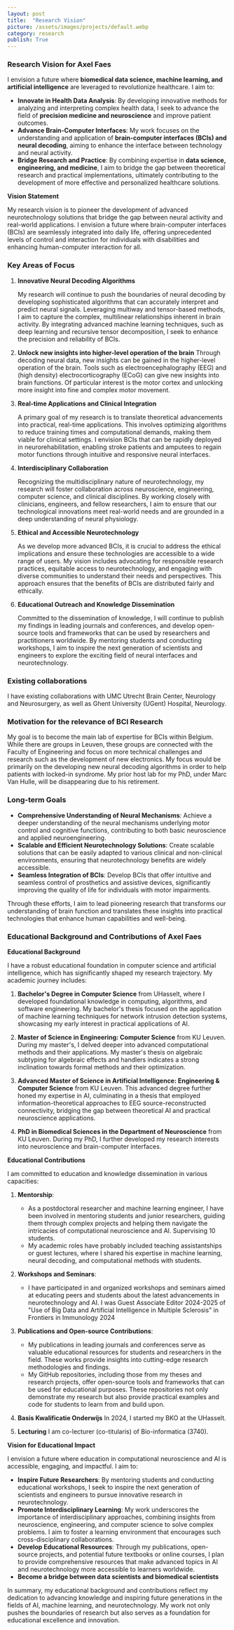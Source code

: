 ```yaml
---
layout: post
title:  "Research Vision"
picture: /assets/images/projects/default.webp
category: research
publish: True
---
```


### Research Vision for Axel Faes

I envision a future where **biomedical data science, machine learning, and artificial intelligence** are leveraged to revolutionize healthcare. I aim to:
   - **Innovate in Health Data Analysis**: By developing innovative methods for analyzing and interpreting complex health data, I seek to advance the field of **precision medicine and neuroscience** and improve patient outcomes.
   - **Advance Brain-Computer Interfaces**: My work focuses on the understanding and application of **brain-computer interfaces (BCIs) and neural decoding**, aiming to enhance the interface between technology and neural activity.
   - **Bridge Research and Practice**: By combining expertise in **data science, engineering, and medicine**, I aim to bridge the gap between theoretical research and practical implementations, ultimately contributing to the development of more effective and personalized healthcare solutions.

**Vision Statement**

My research vision is to pioneer the development of advanced neurotechnology solutions that bridge the gap between neural activity and real-world applications. I envision a future where brain-computer interfaces (BCIs) are seamlessly integrated into daily life, offering unprecedented levels of control and interaction for individuals with disabilities and enhancing human-computer interaction for all.

### Key Areas of Focus

1. **Innovative Neural Decoding Algorithms**

   My research will continue to push the boundaries of neural decoding by developing sophisticated algorithms that can accurately interpret and predict neural signals. Leveraging multiway and tensor-based methods, I aim to capture the complex, multilinear relationships inherent in brain activity. By integrating advanced machine learning techniques, such as deep learning and recursive tensor decomposition, I seek to enhance the precision and reliability of BCIs.

2. **Unlock new insights into higher-level operation of the brain**
   Through decoding neural data, new insights can be gained in the higher-level operation of the brain. Tools such as electroencephalography (EEG) and (high density) electrocorticography (ECoG) can give new insights into brain functions. Of particular interest is the motor cortex and unlocking more insight into fine and complex motor movement.

2. **Real-time Applications and Clinical Integration**

   A primary goal of my research is to translate theoretical advancements into practical, real-time applications. This involves optimizing algorithms to reduce training times and computational demands, making them viable for clinical settings. I envision BCIs that can be rapidly deployed in neurorehabilitation, enabling stroke patients and amputees to regain motor functions through intuitive and responsive neural interfaces.

3. **Interdisciplinary Collaboration**

   Recognizing the multidisciplinary nature of neurotechnology, my research will foster collaboration across neuroscience, engineering, computer science, and clinical disciplines. By working closely with clinicians, engineers, and fellow researchers, I aim to ensure that our technological innovations meet real-world needs and are grounded in a deep understanding of neural physiology.

4. **Ethical and Accessible Neurotechnology**

   As we develop more advanced BCIs, it is crucial to address the ethical implications and ensure these technologies are accessible to a wide range of users. My vision includes advocating for responsible research practices, equitable access to neurotechnology, and engaging with diverse communities to understand their needs and perspectives. This approach ensures that the benefits of BCIs are distributed fairly and ethically.

5. **Educational Outreach and Knowledge Dissemination**

   Committed to the dissemination of knowledge, I will continue to publish my findings in leading journals and conferences, and develop open-source tools and frameworks that can be used by researchers and practitioners worldwide. By mentoring students and conducting workshops, I aim to inspire the next generation of scientists and engineers to explore the exciting field of neural interfaces and neurotechnology.

### Existing collaborations

I have existing collaborations with UMC Utrecht Brain Center, Neurology and Neurosurgery, as well as Ghent University (UGent) Hospital, Neurology. 

### Motivation for the relevance of BCI Research

My goal is to become the main lab of expertise for BCIs within Belgium. While there are groups in Leuven, these groups are connected with the Faculty of Engineering and focus on more technical challenges and research such as the development of new electronics. My focus would be primarily on the developing new neural decoding algorithms in order to help patients with locked-in syndrome. My prior host lab for my PhD, under Marc Van Hulle, will be disappearing due to his retirement. 

### Long-term Goals

- **Comprehensive Understanding of Neural Mechanisms**: Achieve a deeper understanding of the neural mechanisms underlying motor control and cognitive functions, contributing to both basic neuroscience and applied neuroengineering.
- **Scalable and Efficient Neurotechnology Solutions**: Create scalable solutions that can be easily adapted to various clinical and non-clinical environments, ensuring that neurotechnology benefits are widely accessible.
- **Seamless Integration of BCIs**: Develop BCIs that offer intuitive and seamless control of prosthetics and assistive devices, significantly improving the quality of life for individuals with motor impairments.

Through these efforts, I aim to lead pioneering research that transforms our understanding of brain function and translates these insights into practical technologies that enhance human capabilities and well-being.

### Educational Background and Contributions of Axel Faes

**Educational Background**

I have a robust educational foundation in computer science and artificial intelligence, which has significantly shaped my research trajectory. My academic journey includes:

1. **Bachelor's Degree in Computer Science** from UHasselt, where I developed foundational knowledge in computing, algorithms, and software engineering. My bachelor's thesis focused on the application of machine learning techniques for network intrusion detection systems, showcasing my early interest in practical applications of AI.

2. **Master of Science in Engineering: Computer Science** from KU Leuven. During my master's, I delved deeper into advanced computational methods and their applications. My master's thesis on algebraic subtyping for algebraic effects and handlers indicates a strong inclination towards formal methods and their optimization.

3. **Advanced Master of Science in Artificial Intelligence: Engineering & Computer Science** from KU Leuven. This advanced degree further honed my expertise in AI, culminating in a thesis that employed information-theoretical approaches to EEG source-reconstructed connectivity, bridging the gap between theoretical AI and practical neuroscience applications.

4. **PhD in Biomedical Sciences in the Department of Neuroscience** from KU Leuven. During my PhD, I further developed my research interests into neuroscience and brain-computer interfaces.

**Educational Contributions**

I am committed to education and knowledge dissemination in various capacities:

1. **Mentorship**:
   - As a postdoctoral researcher and machine learning engineer, I have been involved in mentoring students and junior researchers, guiding them through complex projects and helping them navigate the intricacies of computational neuroscience and AI. Supervising 10 students.
   - My academic roles have probably included teaching assistantships or guest lectures, where I shared his expertise in machine learning, neural decoding, and computational methods with students.

2. **Workshops and Seminars**:
   - I have participated in and organized workshops and seminars aimed at educating peers and students about the latest advancements in neurotechnology and AI. I was Guest Associate Editor 2024-2025 of "Use of Big Data and Artificial Intelligence in Multiple Sclerosis" in Frontiers in Immunology 2024

3. **Publications and Open-source Contributions**:
   - My publications in leading journals and conferences serve as valuable educational resources for students and researchers in the field. These works provide insights into cutting-edge research methodologies and findings.
   - My GitHub repositories, including those from my theses and research projects, offer open-source tools and frameworks that can be used for educational purposes. These repositories not only demonstrate my research but also provide practical examples and code for students to learn from and build upon.

4. **Basis Kwalificatie Onderwijs**
   In 2024, I started my BKO at the UHasselt.

5. **Lecturing**
   I am co-lecturer (co-titularis) of Bio-informatica (3740).

**Vision for Educational Impact**

I envision a future where education in computational neuroscience and AI is accessible, engaging, and impactful. I aim to:

- **Inspire Future Researchers**: By mentoring students and conducting educational workshops, I seek to inspire the next generation of scientists and engineers to pursue innovative research in neurotechnology.
- **Promote Interdisciplinary Learning**: My work underscores the importance of interdisciplinary approaches, combining insights from neuroscience, engineering, and computer science to solve complex problems. I aim to foster a learning environment that encourages such cross-disciplinary collaborations.
- **Develop Educational Resources**: Through my publications, open-source projects, and potential future textbooks or online courses, I plan to provide comprehensive resources that make advanced topics in AI and neurotechnology more accessible to learners worldwide.
- **Become a bridge between data scientists and biomedical scientists**

In summary, my educational background and contributions reflect my dedication to advancing knowledge and inspiring future generations in the fields of AI, machine learning, and neurotechnology. My work not only pushes the boundaries of research but also serves as a foundation for educational excellence and innovation.